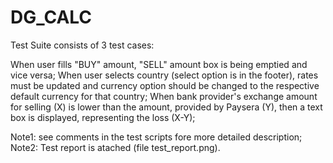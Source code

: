 # DG_CALC

Test Suite consists of 3 test cases:

When user fills "BUY" amount, "SELL" amount box is being emptied and vice versa;
When user selects country (select option is in the footer), rates must be updated and currency option should be changed to the respective default currency 
for that country; 
When bank provider's exchange amount for selling (X) is lower than the amount, provided by Paysera (Y), then a text box is displayed, representing the loss (X-Y); 

Note1: see comments in the test scripts fore more detailed description; 
Note2: Test report is atached (file test_report.png).
